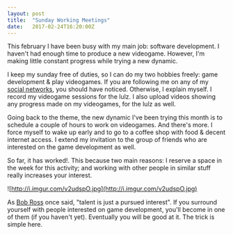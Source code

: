 ```yaml
---
layout: post
title:  "Sunday Working Meetings"
date:   2017-02-24T16:20:00Z
---
```


This february I have been busy with my main job: software development. I haven't had enough time to produce a new videogame. However, I'm making little constant progress while trying a new dynamic.

I keep my sunday free of duties, so I can do my two hobbies freely: game development & play videogames. If you are following me on any of my [social networks](http://gatomocho.com/contact/), you should have noticed. Otherwise, I explain myself. I record my videogame sessions for the lulz. I also upload videos showing any progress made on my videogames, for the lulz as well.

Going back to the theme, the new dynamic I've been trying this month is to schedule a couple of hours to work on videogames. And there's more. I force myself to wake up early and to go to a coffee shop with food & decent internet access. I extend my invitation to the group of friends who are interested on the game development as well.

So far, it has worked!. This because two main reasons: I reserve a space in the week for this activity; and working with other people in similar stuff really increases your interest.

![http://i.imgur.com/v2udspO.jpg](http://i.imgur.com/v2udspO.jpg)

As [Bob Ross](https://en.wikiquote.org/wiki/Bob_Ross) once said, "talent is just a pursued interest". If you surround yourself with people interested on game development, you'll become in one of them (if you haven't yet). Eventually you will be good at it. The trick is simple here.
